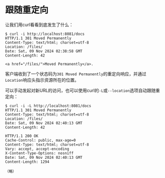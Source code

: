 # 跟随重定向

让我们用curl看看到底发生了什么：

```shell
$ curl -i http://localhost:8081/docs
HTTP/1.1 301 Moved Permanently
Content-Type: text/html; charset=utf-8
Location: /files/
Date: Sat, 09 Nov 2024 02:38:58 GMT
Content-Length: 42

<a href="/files/">Moved Permanently</a>.
```

客户端收到了一个状态码为`301 Moved Permanently`的重定向响应，并通过`Location`响应头指示资源所在的位置。

可以手动发起对新URL的访问，也可以使用curl的`-L`或`--location`选项自动跟随重定向：

```shell
$ curl -i -L http://localhost:8081/docs
HTTP/1.1 301 Moved Permanently
Content-Type: text/html; charset=utf-8
Location: /files/
Date: Sat, 09 Nov 2024 02:40:13 GMT
Content-Length: 42

HTTP/1.1 200 OK
Cache-Control: public, max-age=0
Content-Type: text/html; charset=utf-8
Vary: accept, accept-encoding
X-Content-Type-Options: nosniff
Date: Sat, 09 Nov 2024 02:40:13 GMT
Content-Length: 1294

（略）
```
